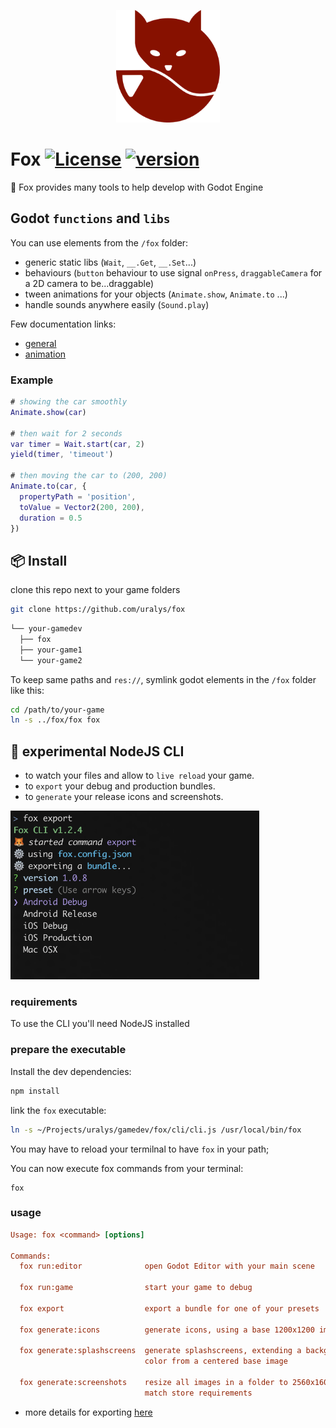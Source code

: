 <p align="center"><a href="https://thenounproject.com/icon/fox-1486570/"> <img title="fox icon by Alina Oleynik from NounProject.com" height="180px"  src="./assets/logo.png"></a></p>

# Fox [![License](https://img.shields.io/badge/License-MIT-green.svg?colorB=3cc712)](license) [![version](https://img.shields.io/github/package-json/v/uralys/fox)](https://github.com/uralys/fox/tags)

🦊 Fox provides many tools to help develop with Godot Engine

## Godot `functions` and `libs`

You can use elements from the `/fox` folder:

- generic static libs (`Wait`, `__.Get`, `__.Set`...)
- behaviours (`button` behaviour to use signal `onPress`, `draggableCamera` for a 2D camera to be...draggable)
- tween animations for your objects (`Animate.show`, `Animate.to` ...)
- handle sounds anywhere easily (`Sound.play`)

Few documentation links:

- [general](./docs/godot-elements.md)
- [animation](./docs/animations.md)

### Example

```gd
# showing the car smoothly
Animate.show(car)

# then wait for 2 seconds
var timer = Wait.start(car, 2)
yield(timer, 'timeout')

# then moving the car to (200, 200)
Animate.to(car, {
  propertyPath = 'position',
  toValue = Vector2(200, 200),
  duration = 0.5
})
```

## 📦 Install

clone this repo next to your game folders

```sh
git clone https://github.com/uralys/fox
```

```sh
└── your-gamedev
  ├── fox
  ├── your-game1
  └── your-game2
```

To keep same paths and `res://`, symlink godot elements in the `/fox` folder like this:

```sh
cd /path/to/your-game
ln -s ../fox/fox fox
```

## 🔋 experimental NodeJS CLI

- to watch your files and allow to `live reload` your game.
- to `export` your debug and production bundles.
- to `generate` your release icons and screenshots.

<img title="exporting-illustration" height="270px"  src="./assets/docs/cli-export.png"/>

### requirements

To use the CLI you'll need NodeJS installed

### prepare the executable

Install the dev dependencies:

```sh
npm install
```

link the `fox` executable:

```sh
ln -s ~/Projects/uralys/gamedev/fox/cli/cli.js /usr/local/bin/fox
```

You may have to reload your termilnal to have `fox` in your path;

You can now execute fox commands from your terminal:

```
fox
```

### usage

```ini
Usage: fox <command> [options]

Commands:
  fox run:editor              open Godot Editor with your main scene

  fox run:game                start your game to debug

  fox export                  export a bundle for one of your presets

  fox generate:icons          generate icons, using a base 1200x1200 image

  fox generate:splashscreens  generate splashscreens, extending a background
                              color from a centered base image

  fox generate:screenshots    resize all images in a folder to 2560x1600, to
                              match store requirements
```

- more details for exporting [here](./docs/export.md)
